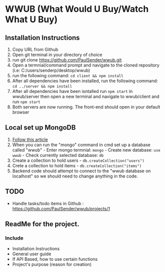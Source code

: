 # WWUB (What Would U Buy/Watch What U Buy)

## Installation Instructions
  1. Copy URL from Github
  2. Open git terminal in your directory of choice
  3. run git clone https://github.com/PaulSender/wwub.git
  4. Open a termnial/command prompt and navigate to the cloned repository (i.e: C:/users/senderp/desktop/wwub)
  5. run the following command: ```cd client && npm install``` 
  6. After all dependencies have been installed, run the following command: ```cd ../server && npm install```
  7. After all dependencies have been isntalled run ```npm start``` in wwub/server then open a new terminal and navigate to wwub/client and run ```npm start```
  8. Both servers are now running. The front-end should open in your default browser

## Local set up MongoDB
  1. [Follow this article](https://medium.com/@LondonAppBrewery/how-to-download-install-mongodb-on-windows-4ee4b3493514)
  2. When you can run the "mongo" command in cmd set up a database called "wwub"
    - Enter mongo termnial: ```mongo```
    - Create new database: ```use wwub```
    - Check currently selected database: ```db```
  3. Create a collection to hold users
    - ```db.createCollection("users")```
  4. Crete a collection to hold items
    - ```db.createCollection("items")```
  5. Backend code should attempt to connect to the "wwub database on localhost" so we should need to change anything in the code.


## TODO
  - Handle tasks/todo items in Github : https://github.com/PaulSender/wwub/projects/1

## ReadMe for the project.

  ### Include
  - Installation Instructions
  - General user guide
  - If API Based, how to use certain functions
  - Project's purpose (reason for creation)
